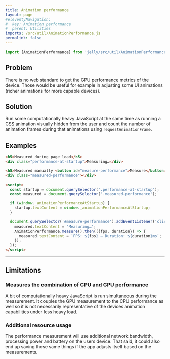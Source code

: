 ```yaml
---
title: Animation performance
layout: page
#eleventyNavigation:
#  key: Animation performance
#  parent: Utilities
imports: /src/util/AnimationPerformance.js
permalink: false
---
```


```javascript
import {AnimationPerformance} from 'jelly/src/util/AnimationPerformance.js';
```
<module-size modules="util/AnimationPerformance.js"></module-size>

## Problem

There is no web standard to get the GPU performance metrics of the device. Those would be useful for example in adjusting some UI animations (richer animations for more capable devices).

## Solution

Run some computationally heavy JavaScript at the same time as running a CSS animation visually hidden from the user and count the number of animation frames during that animations using `requestAnimationFrame`.

## Examples

<render-example></render-example>
```html
<h5>Measured during page load</h5>
<div class="performance-at-startup">Measuring…</div>

<h5>Measured manually <button id="measure-performance">Measure</button></h5>
<div class="measured-performance"></div>

<script>
  const startup = document.querySelector('.performance-at-startup');
  const measured = document.querySelector('.measured-performance');

  if (window._animationPerformanceAtStartup) {
    startup.textContent = window._animationPerformanceAtStartup;
  }

  document.querySelector('#measure-performance').addEventListener('click', () => {
    measured.textContent = 'Measuring…';
    AnimationPerformance.measure().then(({fps, duration}) => {
      measured.textContent = `FPS: ${fps} — Duration: ${duration}ms`;
    });
  });
</script>
```

---

## Limitations

### Measures the combination of CPU and GPU performance
A bit of computationally heavy JavaScript is run simultaneous during the measurement. It couples the GPU measurement to the CPU performance as well so it is not necessarily representative of the devices animation capabilities under less heavy load.

### Additional resource usage
The performance measurement will use additional network bandwidth, processing power and battery on the users device. That said, it could also end up saving those same things if the app adjusts itself based on the measurements.

